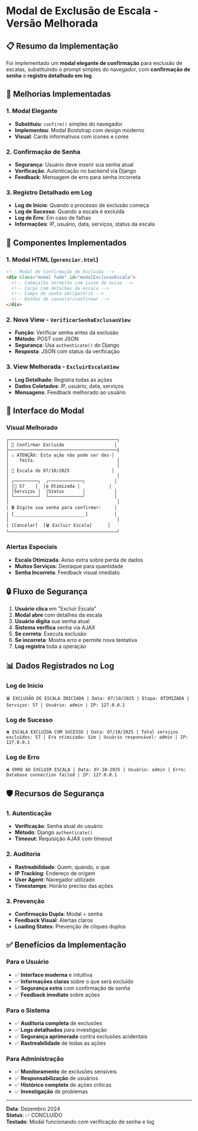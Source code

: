 # Modal de Exclusão de Escala - Versão Melhorada

## 📋 Resumo da Implementação

Foi implementado um **modal elegante de confirmação** para exclusão de escalas, substituindo o prompt simples do navegador, com **confirmação de senha** e **registro detalhado em log**.

## 🎯 Melhorias Implementadas

### 1. Modal Elegante
- **Substituiu**: `confirm()` simples do navegador
- **Implementou**: Modal Bootstrap com design moderno
- **Visual**: Cards informativos com ícones e cores

### 2. Confirmação de Senha
- **Segurança**: Usuário deve inserir sua senha atual
- **Verificação**: Autenticação no backend via Django
- **Feedback**: Mensagem de erro para senha incorreta

### 3. Registro Detalhado em Log
- **Log de Início**: Quando o processo de exclusão começa
- **Log de Sucesso**: Quando a escala é excluída
- **Log de Erro**: Em caso de falhas
- **Informações**: IP, usuário, data, serviços, status da escala

## 🔧 Componentes Implementados

### 1. Modal HTML (`gerenciar.html`)
```html
<!-- Modal de Confirmação de Exclusão -->
<div class="modal fade" id="modalExclusaoEscala">
  <!-- Cabeçalho vermelho com ícone de aviso -->
  <!-- Corpo com detalhes da escala -->
  <!-- Campo de senha obrigatório -->
  <!-- Botões de cancelar/confirmar -->
</div>
```

### 2. Nova View - `VerificarSenhaExclusaoView`
- **Função**: Verificar senha antes da exclusão
- **Método**: POST com JSON
- **Segurança**: Usa `authenticate()` do Django
- **Resposta**: JSON com status da verificação

### 3. View Melhorada - `ExcluirEscalaView`
- **Log Detalhado**: Registra todas as ações
- **Dados Coletados**: IP, usuário, data, serviços
- **Mensagens**: Feedback melhorado ao usuário

## 🎨 Interface do Modal

### Visual Melhorado
```
┌─────────────────────────────────────────┐
│ 🚨 Confirmar Exclusão                   │
├─────────────────────────────────────────┤
│ ⚠️ ATENÇÃO: Esta ação não pode ser des-│
│    feita.                               │
│                                         │
│ 📅 Escala de 07/10/2025                │
│                                         │
│ ┌─────────┐  ┌─────────────┐           │
│ │👥 57    │  │⚙️ Otimizada │           │
│ │Serviços │  │Status       │           │
│ └─────────┘  └─────────────┘           │
│                                         │
│ 🔒 Digite sua senha para confirmar:     │
│ [___________________________]          │
│                                         │
│ [Cancelar]  [🗑️ Excluir Escala]      │
└─────────────────────────────────────────┘
```

### Alertas Especiais
- **Escala Otimizada**: Aviso extra sobre perda de dados
- **Muitos Serviços**: Destaque para quantidade
- **Senha Incorreta**: Feedback visual imediato

## 🔒 Fluxo de Segurança

1. **Usuário clica** em "Excluir Escala"
2. **Modal abre** com detalhes da escala
3. **Usuário digita** sua senha atual
4. **Sistema verifica** senha via AJAX
5. **Se correta**: Executa exclusão
6. **Se incorreta**: Mostra erro e permite nova tentativa
7. **Log registra** toda a operação

## 📊 Dados Registrados no Log

### Log de Início
```
🗑️ EXCLUSÃO DE ESCALA INICIADA | Data: 07/10/2025 | Etapa: OTIMIZADA | Serviços: 57 | Usuário: admin | IP: 127.0.0.1
```

### Log de Sucesso
```
❌ ESCALA EXCLUÍDA COM SUCESSO | Data: 07/10/2025 | Total serviços excluídos: 57 | Era otimizada: Sim | Usuário responsável: admin | IP: 127.0.0.1
```

### Log de Erro
```
❌ ERRO AO EXCLUIR ESCALA | Data: 07-10-2025 | Usuário: admin | Erro: Database connection failed | IP: 127.0.0.1
```

## 🛡️ Recursos de Segurança

### 1. Autenticação
- **Verificação**: Senha atual do usuário
- **Método**: Django `authenticate()`
- **Timeout**: Requisição AJAX com timeout

### 2. Auditoria
- **Rastreabilidade**: Quem, quando, o que
- **IP Tracking**: Endereço de origem
- **User Agent**: Navegador utilizado
- **Timestamps**: Horário preciso das ações

### 3. Prevenção
- **Confirmação Dupla**: Modal + senha
- **Feedback Visual**: Alertas claros
- **Loading States**: Prevenção de cliques duplos

## ✅ Benefícios da Implementação

### Para o Usuário
- ✅ **Interface moderna** e intuitiva
- ✅ **Informações claras** sobre o que será excluído
- ✅ **Segurança extra** com confirmação de senha
- ✅ **Feedback imediato** sobre ações

### Para o Sistema
- ✅ **Auditoria completa** de exclusões
- ✅ **Logs detalhados** para investigação
- ✅ **Segurança aprimorada** contra exclusões acidentais
- ✅ **Rastreabilidade** de todas as ações

### Para Administração
- ✅ **Monitoramento** de exclusões sensíveis
- ✅ **Responsabilização** de usuários
- ✅ **Histórico completo** de ações críticas
- ✅ **Investigação** de problemas

---

**Data**: Dezembro 2024  
**Status**: ✅ CONCLUÍDO  
**Testado**: Modal funcionando com verificação de senha e log